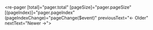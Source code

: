 
  <re-pager [total]="pager.total" [pageSize]="pager.pageSize" [(pageIndex)]="pager.pageIndex"
            (pageIndexChange)="pageChange($event)" previousText="&larr; Older" nextText="Newer &rarr;">
  </re-pager>
